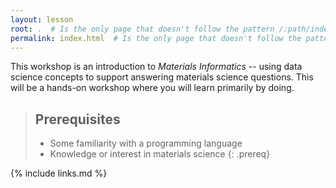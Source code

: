 ```yaml
---
layout: lesson
root: .  # Is the only page that doesn't follow the pattern /:path/index.html
permalink: index.html  # Is the only page that doesn't follow the pattern /:path/index.html
---
```


This workshop is an introduction to *Materials Informatics* -- using data
science concepts to support answering materials science questions. This will
be a hands-on workshop where you will learn primarily by doing.

> ## Prerequisites
>
> - Some familiarity with a programming language
> - Knowledge or interest in materials science
{: .prereq}

{% include links.md %}
